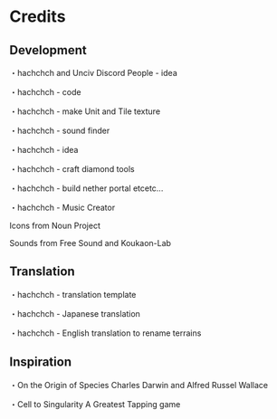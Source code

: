 # Credits
## Development
・hachchch and Unciv Discord People - idea

・hachchch - code

・hachchch - make Unit and Tile texture

・hachchch - sound finder

・hachchch - idea

・hachchch - craft diamond tools

・hachchch - build nether portal etcetc...

・hachchch - Music Creator

Icons from Noun Project

Sounds from Free Sound and Koukaon-Lab
## Translation
・hachchch - translation template

・hachchch - Japanese translation

・hachchch - English translation to rename terrains

## Inspiration
・On the Origin of Species
Charles Darwin and Alfred Russel Wallace

・Cell to Singularity
A Greatest Tapping game
